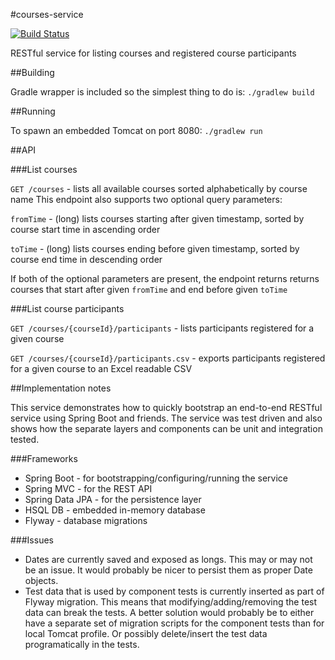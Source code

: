 #courses-service

[![Build Status](https://travis-ci.org/rieske/courses-service.png?branch=master)](https://travis-ci.org/rieske/courses-service)

RESTful service for listing courses and registered course participants

##Building

Gradle wrapper is included so the simplest thing to do is:
`./gradlew build`

##Running

To spawn an embedded Tomcat on port 8080:
`./gradlew run`

##API

###List courses

`GET /courses` - lists all available courses sorted alphabetically by course name
This endpoint also supports two optional query parameters:

`fromTime` - (long) lists courses starting after given timestamp, sorted by course start time in ascending order

`toTime` - (long) lists courses ending before given timestamp, sorted by course end time in descending order

If both of the optional parameters are present, the endpoint returns returns courses that start after given `fromTime` and end before given `toTime`

###List course participants

`GET /courses/{courseId}/participants` - lists participants registered for a given course

`GET /courses/{courseId}/participants.csv` - exports participants registered for a given course to an Excel readable CSV

##Implementation notes

This service demonstrates how to quickly bootstrap an end-to-end RESTful service using Spring Boot and friends. The service was test driven and also shows how the separate layers and components can be unit and integration tested.

###Frameworks
- Spring Boot - for bootstrapping/configuring/running the service
- Spring MVC - for the REST API
- Spring Data JPA - for the persistence layer
- HSQL DB - embedded in-memory database
- Flyway - database migrations

###Issues

- Dates are currently saved and exposed as longs. This may or may not be an issue. It would probably be nicer to persist them as proper Date objects.
- Test data that is used by component tests is currently inserted as part of Flyway migration. This means that modifying/adding/removing the test data can break the tests. A better solution would probably be to either have a separate set of migration scripts for the component tests than for local Tomcat profile. Or possibly delete/insert the test data programatically in the tests.
